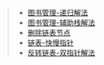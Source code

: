 > * [图书管理-递归解法](algorithm_index/图书管理-递归解法)
> * [图书管理-辅助栈解法](algorithm_index/图书管理-辅助栈解法)
> * [删除链表节点](algorithm_index/删除链表节点)
> * [链表-快慢指针](algorithm_index/链表-快慢指针)
> * [反转链表-双指针解法](algorithm_index/反转链表-双指针解法)

  